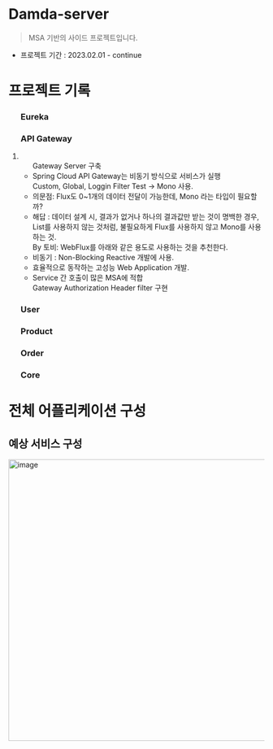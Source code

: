 # Damda-server
> MSA 기반의 사이드 프로젝트입니다.

- 프로젝트 기간 : 2023.02.01 - continue

# 프로젝트 기록
<ol>
    <h3>Eureka</h3>
    <h3>API Gateway</h3>
        <li>
            <ul>
                Gateway Server 구축
                <li>Spring Cloud API Gateway는 비동기 방식으로 서비스가 실행</li>
            </ul>
            <ul>
                Custom, Global, Loggin Filter Test -> Mono 사용.
                <li>의문점: Flux도 0~1개의 데이터 전달이 가능한데, Mono 라는 타입이 필요할까?</li>
                <li>해답 : 데이터 설계 시, 결과가 없거나 하나의 결과값만 받는 것이 명백한 경우, List를 사용하지 않는 것처럼, 불필요하게 Flux를 사용하지 않고 Mono를 사용하는 것.</li>
                By 토비: WebFlux를 아래와 같은 용도로 사용하는 것을 추천한다.
                <li>비동기 : Non-Blocking Reactive 개발에 사용.</li>
                <li>효율적으로 동작하는 고성능 Web Application 개발.</li>
                <li>Service 간 호출이 많은 MSA에 적합</li>
            </ul>
            <ul>
                Gateway Authorization Header filter 구현
            </ul>
    <h3>User</h3>
    <h3>Product</h3>
    <h3>Order</h3>
    <h3>Core</h3>
</ol>

# 전체 어플리케이션 구성
## 예상 서비스 구성
<img width="554" alt="image" src="https://user-images.githubusercontent.com/31675711/216048477-05f0d93e-ee70-4fce-b019-a3e46bc3719b.png">


